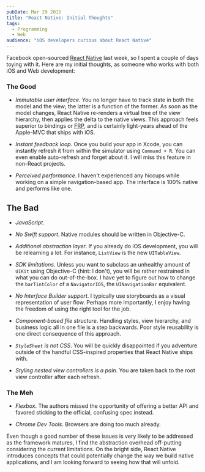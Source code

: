 ```yaml
---
pubDate: Mar 29 2015
title: "React Native: Initial Thoughts"
tags:
  - Programming
  - Web
audience: "iOS developers curious about React Native"
---
```


Facebook open-sourced [React Native](http://reactnative.com) last week, so I
spent a couple of days toying with it. Here are my initial thoughts, as someone
who works with both iOS and Web development:

### The Good

- *Immutable user interface*. You no longer have to track state in both the
  model and the view; the latter is a function of the former. As soon as the
  model changes, React Native re-renders a virtual tree of the view hierarchy,
  then applies the delta to the native views. This approach feels superior to
  bindings or <abbr title="Functional Reactive Programming">FRP</abbr>, and is certainly light-years ahead of the Apple-MVC that
  ships with iOS.

- *Instant feedback loop*. Once you build your app in Xcode, you can instantly
  refresh it from within the simulator using `Command + R`. You can even enable
  auto-refresh and forget about it. I will miss this feature in non-React
  projects.

- *Perceived performance*. I haven't experienced any hiccups while working on a
  simple navigation-based app. The interface is 100% native and performs like
  one.

## The Bad

- *JavaScript*.

- *No Swift support*. Native modules should be written in Objective-C.

- *Additional abstraction layer*. If you already do iOS development, you will be
  relearning a lot. For instance, `ListView` is the new `UITableView`.

- *SDK limitations*. Unless you want to subclass an unhealthy amount of `UIKit`
  using Objective-C (hint: I don't), you will be rather restrained in what you
  can do out-of-the-box. I have yet to figure out how to change the
  `barTintColor` of a `NavigatorIOS`, the `UINavigationBar` equivalent.

- *No Interface Builder support*. I typically use storyboards as a visual
  representation of user flow. Perhaps more importantly, I enjoy having the
  freedom of using the right tool for the job.

- *Component-based file structure*. Handling styles, view hierarchy, and
  business logic all in one file is a step backwards. Poor style reusability is
  one direct consequence of this approach.

- *`StyleSheet` is not CSS*. You will be quickly disappointed if you adventure
  outside of the handful CSS-inspired properties that React Native ships with.

- *Styling nested view controllers is a pain*. You are taken back to the root
  view controller after each refresh.

### The Meh

- *Flexbox*. The authors missed the opportunity of offering a better API and
  favored sticking to the official, confusing spec instead.

- *Chrome Dev Tools*. Browsers are doing too much already.

Even though a good number of these issues is very likely to be addressed as the
framework matures, I find the abstraction overhead off-putting considering the
current limitations. On the bright side, React Native introduces concepts that
could potentially change the way we build native applications, and I am looking
forward to seeing how that will unfold.
